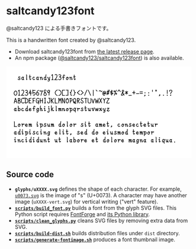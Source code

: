 # saltcandy123font

@saltcandy123 による手書きフォントです。

This is a handwritten font created by @saltcandy123.

- Download saltcandy123font from [the latest release page](https://github.com/saltcandy123/saltcandy123font/releases/latest).
- An npm package ([@saltcandy123/saltcandy123font](https://www.npmjs.com/package/@saltcandy123/saltcandy123font)) is also available.

![Font image](./fontimage.png)

## Source code

- **`glyphs/uXXXX.svg`** defines the shape of each character. For example, [`u0073.svg`](glyphs/u0073.svg) is the image of "s" (U+0073). A character may have another image (`uXXXX-vert.svg`) for vertical writing ("vert" feature).
- **[`scripts/build_font.py`](scripts/build_font.py)** builds a font from the glyph SVG files. This Python script requires [FontForge](https://fontforge.org/) and [its Python library](https://fontforge.org/docs/scripting/python.html).
- **[`scripts/clean_glyphs.py`](scripts/clean_glyphs.py)** cleans SVG files by removing extra data from SVG.
- **[`scripts/build-dist.sh`](scripts/build-dist.sh)** builds distribution files under `dist` directory.
- **[`scripts/generate-fontimage.sh`](scripts/generate-fontimage.sh)** produces a font thumbnail image.
